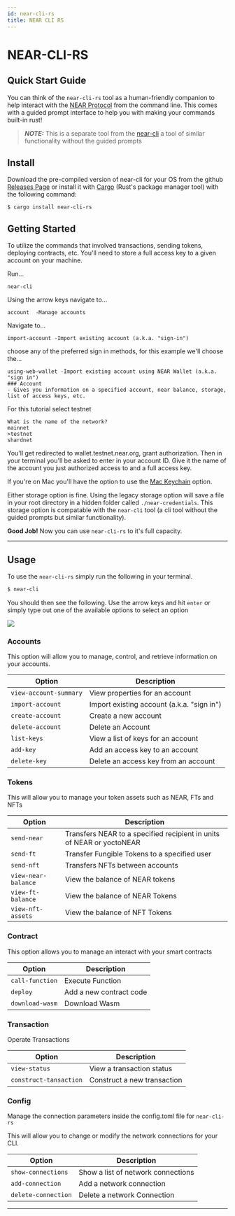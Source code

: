 ```yaml
---
id: near-cli-rs
title: NEAR CLI RS
---
```


# NEAR-CLI-RS

## Quick Start Guide

You can think of the `near-cli-rs` tool as a human-friendly companion to help interact with the [NEAR Protocol](https://near.org/) from the command line. This comes with a guided prompt interface to help you with making your commands built-in rust!

> **_NOTE:_** This is a separate tool from the [near-cli](https://docs.near.org/tools/near-cli) a tool of similar functionality without the guided prompts

## Install

Download the pre-compiled version of near-cli for your OS from the github [Releases Page](https://github.com/near/near-cli-rs/releases/) or install it with [Cargo](https://doc.rust-lang.org/cargo/) (Rust's package manager tool) with the following command:

```
$ cargo install near-cli-rs
```

## Getting Started

To utilize the commands that involved transactions, sending tokens, deploying contracts, etc. You'll need to store a full access key to a given account on your machine.

Run...

```
near-cli
```

Using the arrow keys navigate to...

```
account  -Manage accounts
```

Navigate to...

```
import-account -Import existing account (a.k.a. "sign-in")
```

choose any of the preferred sign in methods, for this example we'll choose the...

```
using-web-wallet -Import existing account using NEAR Wallet (a.k.a. "sign in")
### Account
- Gives you information on a specified account, near balance, storage, list of access keys, etc.
```

For this tutorial select testnet

```
What is the name of the network?
mainnet
>testnet
shardnet
```

You'll get redirected to wallet.testnet.near.org, grant authorization. Then in your terminal you'll be asked to enter in your account ID. Give it the name of the account you just authorized access to and a full access key.

If you're on Mac you'll have the option to use the [Mac Keychain](https://support.apple.com/guide/keychain-access/what-is-keychain-access-kyca1083/mac) option.

Either storage option is fine. Using the legacy storage option will save a file in your root directory in a hidden folder called `./near-credentials`. This storage option is compatable with the `near-cli` tool (a cli tool without the guided prompts but similar functionality).

**Good Job!**
Now you can use `near-cli-rs` to it's full capacity.

---

## Usage

To use the `near-cli-rs` simply run the following in your terminal.

```bash
$ near-cli
```

You should then see the following. Use the arrow keys and hit `enter` or simply type out one of the available options to select an option

![](https://i.imgur.com/MWny4LT.png)

### Accounts

This option will allow you to manage, control, and retrieve information on your accounts.

| Option                 | Description                                |
| ---------------------- | ------------------------------------------ |
| `view-account-summary` | View properties for an account             |
| `import-account`       | Import existing account (a.k.a. "sign in") |
| `create-account`       | Create a new account                       |
| `delete-account`       | Delete an Account                          |
| `list-keys`            | View a list of keys for an account         |
| `add-key`              | Add an access key to an account            |
| `delete-key`           | Delete an access key from an account       |

### Tokens

This will allow you to manage your token assets such as NEAR, FTs and NFTs

| Option              | Description                                                           |
| ------------------- | --------------------------------------------------------------------- |
| `send-near`         | Transfers NEAR to a specified recipient in units of NEAR or yoctoNEAR |
| `send-ft`           | Transfer Fungible Tokens to a specified user                          |
| `send-nft`          | Transfers NFTs between accounts                                       |
| `view-near-balance` | View the balance of NEAR tokens                                       |
| `view-ft-balance`   | View the balance of NEAR Tokens                                       |
| `view-nft-assets`   | View the balance of NFT Tokens                                        |

### Contract

This option allows you to manage an interact with your smart contracts

| Option          | Description             |
| --------------- | ----------------------- |
| `call-function` | Execute Function        |
| `deploy`        | Add a new contract code |
| `download-wasm` | Download Wasm           |

### Transaction

Operate Transactions

| Option                 | Description                 |
| ---------------------- | --------------------------- |
| `view-status`          | View a transaction status   |
| `construct-tansaction` | Construct a new transaction |

### Config

Manage the connection parameters inside the config.toml file for `near-cli-rs`

This will allow you to change or modify the network connections for your CLI.

| Option              | Description                        |
| ------------------- | ---------------------------------- |
| `show-connections`  | Show a list of network connections |
| `add-connection`    | Add a network connection           |
| `delete-connection` | Delete a network Connection        |

---
